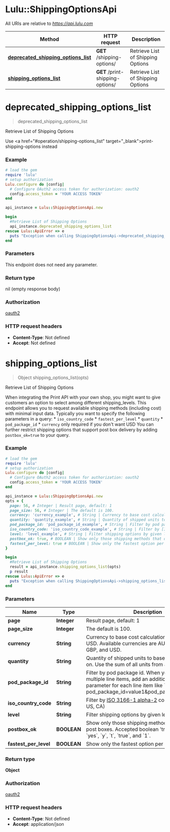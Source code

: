 # Lulu::ShippingOptionsApi

All URIs are relative to *https://api.lulu.com*

Method | HTTP request | Description
------------- | ------------- | -------------
[**deprecated_shipping_options_list**](ShippingOptionsApi.md#deprecated_shipping_options_list) | **GET** /shipping-options/ | Retrieve List of Shipping Options
[**shipping_options_list**](ShippingOptionsApi.md#shipping_options_list) | **GET** /print-shipping-options/ | Retrieve List of Shipping Options


# **deprecated_shipping_options_list**
> deprecated_shipping_options_list

Retrieve List of Shipping Options

Use <a href=\"#operation/shipping-options_list\" target=\"_blank\">print-shipping-options</a> instead

### Example
```ruby
# load the gem
require 'lulu'
# setup authorization
Lulu.configure do |config|
  # Configure OAuth2 access token for authorization: oauth2
  config.access_token = 'YOUR ACCESS TOKEN'
end

api_instance = Lulu::ShippingOptionsApi.new

begin
  #Retrieve List of Shipping Options
  api_instance.deprecated_shipping_options_list
rescue Lulu::ApiError => e
  puts "Exception when calling ShippingOptionsApi->deprecated_shipping_options_list: #{e}"
end
```

### Parameters
This endpoint does not need any parameter.

### Return type

nil (empty response body)

### Authorization

[oauth2](../README.md#oauth2)

### HTTP request headers

 - **Content-Type**: Not defined
 - **Accept**: Not defined



# **shipping_options_list**
> Object shipping_options_list(opts)

Retrieve List of Shipping Options

When integrating the Print API with your own shop, you might want to give customers an option to select among different shipping_levels. This endpoint allows you to request available shipping methods (including cost) with minimal input data. Typically you want to specify the following parameters in a query: * `iso_country_code` * `fastest_per_level` * `quantity` * `pod_package_id` * `currency` only required if you don't want USD  You can further restrict shipping options that support post box delivery by adding `postbox_ok=true` to your query. 

### Example
```ruby
# load the gem
require 'lulu'
# setup authorization
Lulu.configure do |config|
  # Configure OAuth2 access token for authorization: oauth2
  config.access_token = 'YOUR ACCESS TOKEN'
end

api_instance = Lulu::ShippingOptionsApi.new
opts = {
  page: 56, # Integer | Result page, default: 1
  page_size: 56, # Integer | The default is 100.
  currency: 'currency_example', # String | Currency to base cost calculations on, defaults to USD. Available currencies are AUD, CAD, EUR, GBP, and USD.
  quantity: 'quantity_example', # String | Quantity of shipped units to base cost calculations on. Use the sum of all units from all line items.
  pod_package_id: 'pod_package_id_example', # String | Filter by pod package id. When your cart uses multiple line items, add an additional query parameter for each line item like `?pod_package_id=value1&pod_package_id=value2`.
  iso_country_code: 'iso_country_code_example', # String | Filter by [ISO 3166-1 alpha-2](https://en.wikipedia.org/wiki/ISO_3166-1_alpha-2) country code (e.g. US, CA)
  level: 'level_example', # String | Filter shipping options by given level
  postbox_ok: true, # BOOLEAN | Show only those shipping methods that deliver to post boxes. Accepted boolean 'truth' values are `yes`, `y`, `t`, `true`, and `1`.
  fastest_per_level: true # BOOLEAN | Show only the fastest option per shipping level.
}

begin
  #Retrieve List of Shipping Options
  result = api_instance.shipping_options_list(opts)
  p result
rescue Lulu::ApiError => e
  puts "Exception when calling ShippingOptionsApi->shipping_options_list: #{e}"
end
```

### Parameters

Name | Type | Description  | Notes
------------- | ------------- | ------------- | -------------
 **page** | **Integer**| Result page, default: 1 | [optional] 
 **page_size** | **Integer**| The default is 100. | [optional] 
 **currency** | **String**| Currency to base cost calculations on, defaults to USD. Available currencies are AUD, CAD, EUR, GBP, and USD. | [optional] 
 **quantity** | **String**| Quantity of shipped units to base cost calculations on. Use the sum of all units from all line items. | [optional] 
 **pod_package_id** | **String**| Filter by pod package id. When your cart uses multiple line items, add an additional query parameter for each line item like &#x60;?pod_package_id&#x3D;value1&amp;pod_package_id&#x3D;value2&#x60;. | [optional] 
 **iso_country_code** | **String**| Filter by [ISO 3166-1 alpha-2](https://en.wikipedia.org/wiki/ISO_3166-1_alpha-2) country code (e.g. US, CA) | [optional] 
 **level** | **String**| Filter shipping options by given level | [optional] 
 **postbox_ok** | **BOOLEAN**| Show only those shipping methods that deliver to post boxes. Accepted boolean &#39;truth&#39; values are &#x60;yes&#x60;, &#x60;y&#x60;, &#x60;t&#x60;, &#x60;true&#x60;, and &#x60;1&#x60;. | [optional] 
 **fastest_per_level** | **BOOLEAN**| Show only the fastest option per shipping level. | [optional] 

### Return type

**Object**

### Authorization

[oauth2](../README.md#oauth2)

### HTTP request headers

 - **Content-Type**: Not defined
 - **Accept**: application/json



